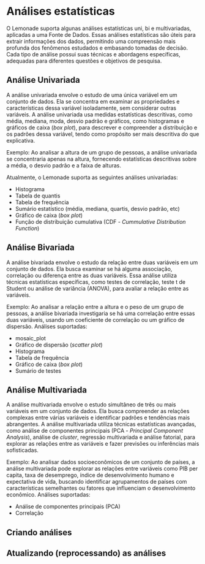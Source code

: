 # Análises estatísticas

O Lemonade suporta algunas análises estatísticas uni, bi e multivariadas, aplicadas
a uma Fonte de Dados. Essas análises estatísticas são úteis para extrair informações 
dos dados, permitindo uma compreensão mais profunda dos fenômenos estudados e 
embasando tomadas de decisão. Cada tipo de análise possui suas técnicas e 
abordagens específicas, adequadas para diferentes questões e objetivos de pesquisa.

## Análise Univariada
A análise univariada envolve o estudo de uma única variável em um conjunto de 
dados. Ela se concentra em examinar as propriedades e características dessa 
variável isoladamente, sem considerar outras variáveis. A análise univariada
usa medidas estatísticas descritivas, como média, mediana, moda, desvio padrão e 
gráficos, como histogramas e gráficos de caixa (_box plot_), para descrever e 
compreender a distribuição e os padrões dessa variável, tendo como propósito
ser mais descritiva do que explicativa.

Exemplo: Ao analisar a altura de um grupo de pessoas, a análise univariada se 
concentraria apenas na altura, fornecendo estatísticas descritivas sobre a 
média, o desvio padrão e a faixa de alturas. 

Atualmente, o Lemonade suporta as seguintes análises univariadas:
- Histograma
- Tabela de quantis
- Tabela de frequência
- Sumário estatístico (média, mediana, quartis, desvio padrão, etc)
- Gráfico de caixa (_box plot_)
- Função de distribuição cumulativa (CDF - _Cummulative Distribution Function_)


## Análise Bivariada
A análise bivariada envolve o estudo da relação entre duas variáveis em um 
conjunto de dados. Ela busca examinar se há alguma associação, correlação ou 
diferença entre as duas variáveis. Essa análise utiliza técnicas estatísticas 
específicas, como testes de correlação, teste t de Student ou análise de 
variância (ANOVA), para avaliar a relação entre as variáveis.

Exemplo: Ao analisar a relação entre a altura e o peso de um grupo de pessoas, 
a análise bivariada investigaria se há uma correlação entre essas duas variáveis, 
usando um coeficiente de correlação ou um gráfico de dispersão. Análises suportadas:

- mosaic_plot
- Gráfico de dispersão (_scatter plot_)
- Histograma
- Tabela de frequência
- Gráfico de caixa (_box plot_)
- Sumário de testes

## Análise Multivariada
A análise multivariada envolve o estudo simultâneo de três ou mais variáveis em 
um conjunto de dados. Ela busca compreender as relações complexas entre várias 
variáveis e identificar padrões e tendências mais abrangentes. A análise 
multivariada utiliza técnicas estatísticas avançadas, como análise de componentes 
principais (PCA - _Principal Component Analysis_), análise de _cluster_, 
regressão multivariada e análise fatorial, para explorar as relações entre as 
variáveis e fazer previsões ou inferências mais sofisticadas.

Exemplo: Ao analisar dados socioeconômicos de um conjunto de países, a análise 
multivariada pode explorar as relações entre variáveis como PIB per capita, 
taxa de desemprego, índice de desenvolvimento humano e expectativa de vida, 
buscando identificar agrupamentos de países com características semelhantes ou 
fatores que influenciam o desenvolvimento econômico. Análises suportadas:

- Análise de componentes principais (PCA)
- Correlação


## Criando análises

## Atualizando (reprocessando) as análises


